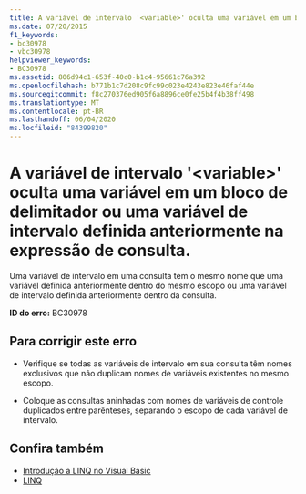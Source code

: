 ```yaml
---
title: A variável de intervalo '<variable>' oculta uma variável em um bloco de delimitador ou uma variável de intervalo definida anteriormente na expressão de consulta.
ms.date: 07/20/2015
f1_keywords:
- bc30978
- vbc30978
helpviewer_keywords:
- BC30978
ms.assetid: 806d94c1-653f-40c0-b1c4-95661c76a392
ms.openlocfilehash: b771b1c7d208c9fc99c023e4243e823e46faf44e
ms.sourcegitcommit: f8c270376ed905f6a8896ce0fe25b4f4b38ff498
ms.translationtype: MT
ms.contentlocale: pt-BR
ms.lasthandoff: 06/04/2020
ms.locfileid: "84399820"
---
```

# <a name="range-variable-variable-hides-a-variable-in-an-enclosing-block-or-a-range-variable-previously-defined-in-the-query-expression"></a>A variável de intervalo '\<variable>' oculta uma variável em um bloco de delimitador ou uma variável de intervalo definida anteriormente na expressão de consulta.
Uma variável de intervalo em uma consulta tem o mesmo nome que uma variável definida anteriormente dentro do mesmo escopo ou uma variável de intervalo definida anteriormente dentro da consulta.  
  
 **ID do erro:** BC30978  
  
## <a name="to-correct-this-error"></a>Para corrigir este erro  
  
- Verifique se todas as variáveis de intervalo em sua consulta têm nomes exclusivos que não duplicam nomes de variáveis existentes no mesmo escopo.  
  
- Coloque as consultas aninhadas com nomes de variáveis de controle duplicados entre parênteses, separando o escopo de cada variável de intervalo.  
  
## <a name="see-also"></a>Confira também

- [Introdução a LINQ no Visual Basic](../programming-guide/language-features/linq/introduction-to-linq.md)
- [LINQ](../programming-guide/language-features/linq/index.md)
